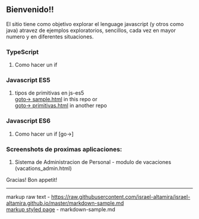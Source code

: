 ## Bienvenido!!

El sitio tiene como objetivo explorar el lenguage javascript (y otros como java) atravez de ejemplos exploratorios, sencillos, cada vez en mayor numero y en diferentes situaciones.


### TypeScript
1. Como hacer un if

### Javascript ES5
1. tipos de primitivas en js-es5 <br>
[goto-> sample.html](http://israel-altamira.github.io/sample.html) in this repo or<br>
[goto-> primitivas.html](https://raw.githubusercontent.com/israel-altamira/5_js/master/1%20primitivas/1_primitivas.html) in another repo <br>

### Javascript ES6
1. Como hacer un if [go->]

### Screenshots de proximas aplicaciones:
1. Sistema de Administracion de Personal - modulo de vacaciones (vacations_admin.html)

Gracias! Bon appetit!

--------------------------------------------------------------------------------

markup raw text - https://raw.githubusercontent.com/israel-altamira/israel-altamira.github.io/master/markdown-sample.md <br>
[markup styled page](markdown-sample.md) - markdown-sample.md<br>
